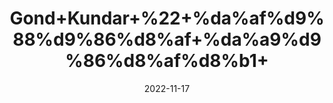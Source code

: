 ---
title: 'Gond+Kundar+%22+%da%af%d9%88%d9%86%d8%af+%da%a9%d9%86%d8%af%d8%b1+'
date: '2022-11-17' 
metatag: '' 
inventory: '0' 
draft: false 
# meta description 
shortDescripton: 'Frankincense+%22Its+use+is+effective+for+treatment+of+osteoarthritis%2c+ulcerative+colitis+and+rheumatoid+arthritis+and+joint+pain.'
description: ''
longdescription: ''
tags: ''
brand: ''
subCategory: ''
unit: '10 gm-Pk'
sellCount: '0'
featured: True
# product Price
price: '50.0'
# Product Short Description
shortDescription: 'Frankincense+%22Its+use+is+effective+for+treatment+of+osteoarthritis%2c+ulcerative+colitis+and+rheumatoid+arthritis+and+joint+pain.'
productID: '778E5ED7-5824-ED11-9968-005056B3A416'
type: 'products'
category: '' 
thumnailproduct: 'https://eraconnect.blob.core.windows.net/product-images/aminsaddiquidawakhana/778E5ED7-5824-ED11-9968-005056B3A416.webp' 
images:
  - image: 'https://eraconnect.blob.core.windows.net/product-images/aminsaddiquidawakhana/778E5ED7-5824-ED11-9968-005056B3A416.webp'  
Variants:
---